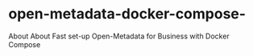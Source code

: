 # open-metadata-docker-compose-
About About Fast set-up Open-Metadata for Business with Docker Compose
